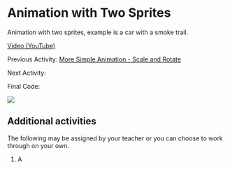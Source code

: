 # Animation with Two Sprites

Animation with two sprites, example is a car with a smoke trail.

[Video (YouTube)]()

Previous Activity: [More Simple Animation - Scale and Rotate](https://github.com/teachintech90/math.code/blob/main/Scratch/011-More-Simple-Animation/README.md)

Next Activity: []()

Final Code:

<img src="final.jpg">

## Additional activities

The following may be assigned by your teacher or you can choose to work through on your own.

1. A
